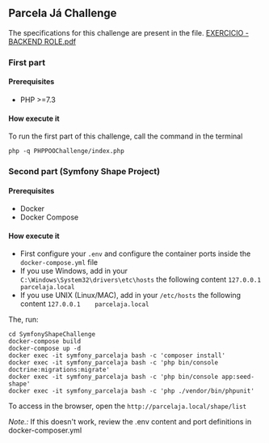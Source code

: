 ## Parcela Já Challenge

The specifications for this challenge are present in the file. <a href="/EXERCICIO - BACKEND ROLE.pdf" >EXERCICIO - BACKEND ROLE.pdf </a>

### First part

#### Prerequisites
- PHP >=7.3 

#### How execute it

To run the first part of this challenge, call the command in the terminal

```shell
php -q PHPPOOChallenge/index.php
```

### Second part (Symfony Shape Project)

#### Prerequisites

- Docker
- Docker Compose

#### How execute it

- First configure your `.env` and configure the container ports inside the `docker-compose.yml` file
- If you use Windows, add in your `C:\Windows\System32\drivers\etc\hosts` the following content `127.0.0.1    parcelaja.local`
- If you use UNIX (Linux/MAC), add in your `/etc/hosts` the following content `127.0.0.1    parcelaja.local`

The, run:

```shell
cd SymfonyShapeChallenge
docker-compose build
docker-compose up -d
docker exec -it symfony_parcelaja bash -c 'composer install'
docker exec -it symfony_parcelaja bash -c 'php bin/console doctrine:migrations:migrate'
docker exec -it symfony_parcelaja bash -c 'php bin/console app:seed-shape'
docker exec -it symfony_parcelaja bash -c 'php ./vendor/bin/phpunit'
```

To access in the browser, open the `http://parcelaja.local/shape/list`

*Note.:* If this doesn't work, review the .env content and port definitions in docker-composer.yml
